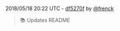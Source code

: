 2018/05/18 20:22 UTC - [df5270f](https://github.com/hassio-addons/addon-jupyter/commit/df5270fce239797adafe2457e84ca22c9baff757) by [@frenck](https://github.com/frenck)
> :books: Updates README 

